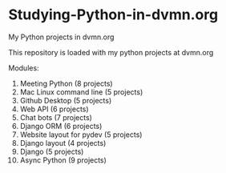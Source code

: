 # Studying-Python-in-dvmn.org
My Python projects in dvmn.org

This repository is loaded with my python projects at dvmn.org

Modules:

1. Meeting Python (8 projects)
2. Mac Linux command line (5 projects)
3. Github Desktop (5 projects)
4. Web API (6 projects)
5. Chat bots (7 projects)
6. Django ORM (6 projects)
7. Website layout for pydev (5 projects)
8. Django layout (4 projects)
9. Django (5 projects)
10. Async Python (9 projects)
